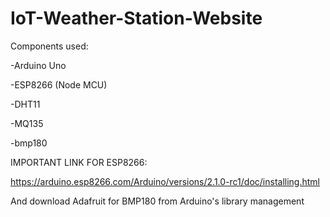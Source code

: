 # IoT-Weather-Station-Website

Components used:

-Arduino Uno

-ESP8266 (Node MCU)

-DHT11

-MQ135

-bmp180



IMPORTANT LINK FOR ESP8266:

https://arduino.esp8266.com/Arduino/versions/2.1.0-rc1/doc/installing.html

And download Adafruit for BMP180 from Arduino's library management